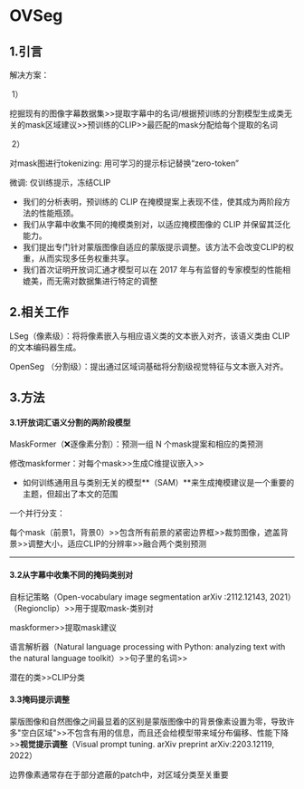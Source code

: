 # OVSeg

## 1.引言

解决方案：

​	1）

挖掘现有的图像字幕数据集>>提取字幕中的名词/根据预训练的分割模型生成类无关的mask区域建议>>预训练的CLIP>>最匹配的mask分配给每个提取的名词

​	2）

对mask图进行tokenizing: 用可学习的提示标记替换“zero-token”

微调: 仅训练提示，冻结CLIP

- 我们的分析表明，预训练的 CLIP 在掩模提案上表现不佳，使其成为两阶段方法的性能瓶颈。
- 我们从字幕中收集不同的掩模类别对，以适应掩模图像的 CLIP 并保留其泛化能力。
- 我们提出专门针对蒙版图像自适应的蒙版提示调整。该方法不会改变CLIP的权重，从而实现多任务权重共享。
- 我们首次证明开放词汇通才模型可以在 2017 年与有监督的专家模型的性能相媲美，而无需对数据集进行特定的调整

## 2.相关工作

LSeg（像素级）：将将像素嵌入与相应语义类的文本嵌入对齐，该语义类由 CLIP 的文本编码器生成。

OpenSeg （分割级）：提出通过区域词基础将分割级视觉特征与文本嵌入对齐。

## 3.方法

#### 3.1开放词汇语义分割的两阶段模型

MaskFormer（❌逐像素分割）：预测一组 N 个mask提案和相应的类预测

修改maskformer：对每个mask>>生成C维提议嵌入>>

- 如何训练通用且与类别无关的模型**（SAM）**来生成掩模建议是一个重要的主题，但超出了本文的范围

一个并行分支：

每个mask（前景1，背景0）>>包含所有前景的紧密边界框>>裁剪图像，遮盖背景>>调整大小，适应CLIP的分辨率>>融合两个类别预测

---

#### 3.2从字幕中收集不同的掩码类别对

自标记策略（Open-vocabulary image segmentation arXiv :2112.12143, 2021）（Regionclip）>>用于提取mask-类别对

maskformer>>提取mask建议

语言解析器（Natural language processing with Python: analyzing text with the natural language toolkit）>>句子里的名词>>

潜在的类>>CLIP分类

#### 3.3掩码提示调整

蒙版图像和自然图像之间最显着的区别是蒙版图像中的背景像素设置为零，导致许多"空白区域">>不包含有用的信息，而且还会给模型带来域分布偏移、性能下降>>**视觉提示调整**（Visual prompt tuning. arXiv preprint arXiv:2203.12119, 2022）

边界像素通常存在于部分遮蔽的patch中，对区域分类至关重要